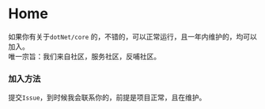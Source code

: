 # Home
如果你有关于`dotNet/core` 的，不错的，可以正常运行，且一年内维护的，均可以加入。  
唯一宗旨：我们来自社区，服务社区，反哺社区。   

### 加入方法
提交`Issue`，到时候我会联系你的，前提是项目正常，且在维护。  
